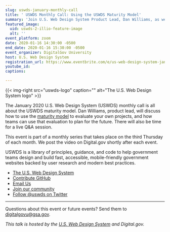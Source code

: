 ```yaml
---
slug: uswds-january-monthly-call
title: ' USWDS Monthly Call: Using the USWDS Maturity Model'
summary: 'Join U.S. Web Design System Product Lead, Dan Williams, as we discuss the USWDS maturity model and answer your questions&#46;'
featured_image:
  uid: uswds-2-illio-feature-image
  alt: ''
event_platform: zoom
date: 2020-01-16 14:30:00 -0500
end_date: 2020-01-16 15:30:00 -0500
event_organizer: DigitalGov University
host: U.S. Web Design System
registration_url: https://www.eventbrite.com/e/us-web-design-system-january-monthly-call-registration-83905173633
youtube_id:
captions:

---
```


{{< img-right src="uswds-logo" caption="" alt="The U.S. Web Design System logo" >}}

The January 2020 U.S. Web Design System (USWDS) monthly call is all about the USWDS maturity model. Dan Williams, product lead, will discuss how to use the [maturity model](https://designsystem.digital.gov/maturity-model/) to evaluate your own projects, and how teams can use that evaluation to plan for the future. There will also be time for a live Q&A session.

This event is part of a monthly series that takes place on the third Thursday of each month. We post the video on Digital.gov shortly after each event.

USWDS is a library of principles, guidance, and code to help government teams design and build fast, accessible, mobile-friendly government websites backed by user research and modern best practices.

- [The U.S. Web Design System](https://designsystem.digital.gov/)
- [Contribute GitHub](https://github.com/uswds/uswds/issues)
- [Email Us](mailto:uswds@gsa.gov)
- [Join our community](https://digital.gov/communities/uswds/)
- [Follow @uswds on Twitter](https://twitter.com/uswds)

---

Questions about this event or future events? Send them to [digitalgovu@gsa.gov](mailto:digitalgovu@gsa.gov).

_This talk is hosted by the [U.S. Web Design System](https://designsystem.digital.gov/) and Digital.gov._
